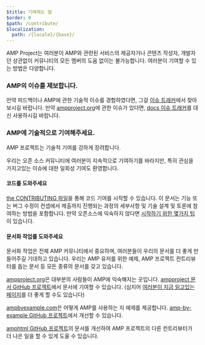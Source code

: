 ```yaml
---
$title: 기여하는 법
$order: 0
$path: /contribute/
$localization:
  path: /{locale}/{base}/
---
```


AMP Project는 여러분이 AMP와 관련된 서비스의 제공자거나 콘텐츠 작성자, 개발자던 상관없이 커뮤니티의 모든 멤버의 도움 없이는 불가능합니다. 여러분이 기여할 수 있는 방법은 다양합니다.

### AMP의 이슈를 제보합니다.
만약 피드백이나 AMP에 관한 기술적 이슈를 경험하였다면, 그걸 [이슈 트래커](https://github.com/ampproject/amphtml/issues)에서 찾아보시길 바랍니다.
만약 [ampproject.org](https://ampproject.org)에 관한 이슈가 있다면,
[docs 이슈 트래커](https://github.com/ampproject/docs/issues)를 대신 사용하시길 바랍니다.

### AMP에 기술적으로 기여해주세요.

AMP 프로젝트는 기술적 기여를 강하게 장려합니다.

우리는 오픈 소스 커뮤니티에 여러분이 지속적으로 기여하기를 바라지만,
특히 관심을 가지고있는 이슈에 대한 일회성 기여도 환영합니다.

#### 코드를 도와주세요
[the CONTRIBUTING 파일](https://github.com/ampproject/amphtml/blob/master/CONTRIBUTING.md)을 통해 코드 기여를 시작할 수 있습니다. 이 문서는 기능 또는 버그 수정이 컨셉에서 제출까지 진행되는 과정의 세부사항 및 기술 설계 및 토론에 참여하는 방법을 포함합니다. 만약 오픈소스에 익숙하지 않다면 [시작하기 위한 몇가지 팁](https://github.com/ampproject/amphtml/blob/master/CONTRIBUTING.md#contributing-code)이 있습니다.

#### 문서화 작업를 도와주세요

문서화 작업은 전체 AMP 커뮤니티에서 중요하며, 여러분들이 우리의 문서를 더 좋게 만들어주길 기대하고 있습니다.
우리는 AMP 유저를 위한 예제, AMP 프로젝트 컨트리뷰터를 돕는 문서 등 모든 종류의 문서를 갖고 있습니다.

[ampproject.org](https://ampproject.org)은 대부분의 사람들이 AMP에 익숙해지는 곳입니다.
[ampproject 문서 GitHub 프로젝트](https://github.com/ampproject/docs)에서 문서에 기여할 수 있습니다. (심지어 [여러분이 지금 읽고있는 페이지](https://github.com/ampproject/docs/blob/master/content/docs/contribute/contribute.md)를 더 좋게 할 수도 있습니다)

[ampbyexample.com](https://ampbyexample.com)은 어떻게 AMP를 사용하는 지 예제를 제공합니다.
[amp-by-example GitHub 프로젝트](https://github.com/ampproject/amp-by-example/)에서 개선할 수 있습니다.

[amphtml GitHub 프로젝트](https://github.com/ampproject/amphtml)의 
문서를 개선하여 AMP 프로젝트의 다른 컨트리뷰터가 더 나은 일을 할 수 있게 도울 수 있습니다.